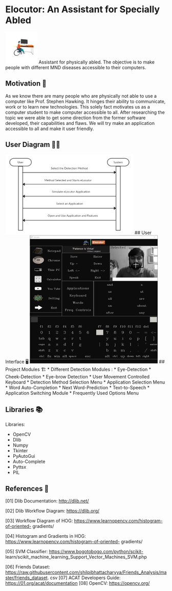 
# Elocutor: An Assistant for Specially Abled 
<img src="./images/wheelchair_person.png" width="100" height="100">
Assistant for physically abled. The objective is to make people with different MND diseases accessible to their computers.

## Motivation 🔆
As we know there are many people who are physically not able to use a computer like Prof.
Stephen Hawking. It hinges their ability to communicate, work or to learn new technologies. This
solely fact motivates us as a computer student to make computer accessible to all. After
researching the topic we were able to get some direction from the former software developed, their
capabilities and flaws. We will try make an application accessible to all and make it user friendly.

## User Diagram 👩‍💻
<img src="./images/user-diagram-elocutor.png" width="400" height="250">
## User Interface 🖥
<img src="./images/elocutor-UI.png" width="400" height="400">
## Project Modules 🏗
* Different Detection Modules :
    * Eye-Detection
    * Cheek-Detection
    * Eye-brow Detection
* User Movement Controlled Keyboard
* Detection Method Selection Menu
* Application Selection Menu
* Word Auto-Completion
* Next Word-Prediction
* Text-to-Speech
* Application Switching Module
* Frequently Used Options Menu

## Libraries 📚
Libraries:
* OpenCV
* Dlib
* Numpy
* Tkinter
* PyAutoGui
* Auto-Complete
* Pyttsx
* PIL

## References 📑
[01] Dlib Documentation: http://dlib.net/

[02] Dlib Workflow Diagram: https://dlib.org/

[03] Workflow Diagram of HOG: https://www.learnopencv.com/histogram-of-oriented-
gradients/

[04] Histogram and Gradients in HOG: https://www.learnopencv.com/histogram-of-oriented-
gradients/

[05] SVM Classifier: https://www.bogotobogo.com/python/scikit-
learn/scikit_machine_learning_Support_Vector_Machines_SVM.php

[06] Friends Dataset:
https://raw.githubusercontent.com/shilpibhattacharyya/Friends_Analysis/master/friends_dataset.
csv
[07] ACAT Developers Guide: https://01.org/acat/documentation
[08] OpenCV: https://opencv.org/
